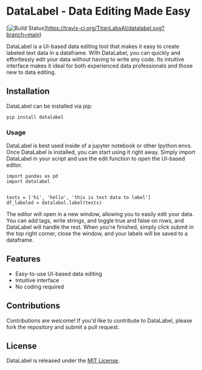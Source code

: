 # DataLabel - Data Editing Made Easy

[![Build Status](https://travis-ci.org/TitanLabsAI/datalabel.svg?branch=main)]https://travis-ci.org/TitanLabsAI/datalabel.svg?branch=main)

DataLabel is a UI-based data editing tool that makes it easy to create labeled text data in a dataframe. With DataLabel, you can quickly and effortlessly edit your data without having to write any code. Its intuitive interface makes it ideal for both experienced data professionals and those new to data editing.

## Installation

DataLabel can be installed via pip:

```
pip install datalabel
```


### Usage
DataLabel is best used inside of a jupyter notebook or other Ipython envs.
Once DataLabel is installed, you can start using it right away. Simply import DataLabel in your script and use the edit function to open the UI-based editor.

```
import pandas as pd
import datalabel


texts = ['hi', 'hello', 'this is test data to label']
df_labeled = datalabel.label(texts)
```

The editor will open in a new window, allowing you to easily edit your data. You can add tags, write strings, and toggle true and false on rows, and DataLabel will handle the rest. When you're finished, simply click submit in the top right corner, close the window, and your labels will be saved to a dataframe.


## Features

- Easy-to-use UI-based data editing
- Intuitive interface
- No coding required


## Contributions

Contributions are welcome! If you'd like to contribute to DataLabel, please fork the repository and submit a pull request.

## License

DataLabel is released under the [MIT License](https://opensource.org/licenses/MIT).
